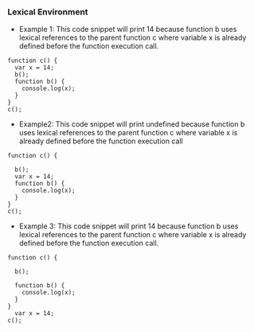 ### Lexical Environment
- Example 1: This code snippet will print 14 because function b uses lexical references to the parent function c where variable x is already defined before the function execution call.
```
function c() {
  var x = 14;
  b();
  function b() {
    console.log(x);
  }
}
c();

```
- Example2: This code snippet will print undefined because function b uses lexical references to the parent function c where variable x is already defined before the function execution call
```
function c() {
 
  b();
  var x = 14;
  function b() {
    console.log(x);
  }
}
c();

```
- Example 3: This code snippet will print 14 because function b uses lexical references to the parent function c where variable x is already defined before the function execution call.
```
function c() {
 
  b();

  function b() {
    console.log(x);
  }
}
  var x = 14;
c();

```
